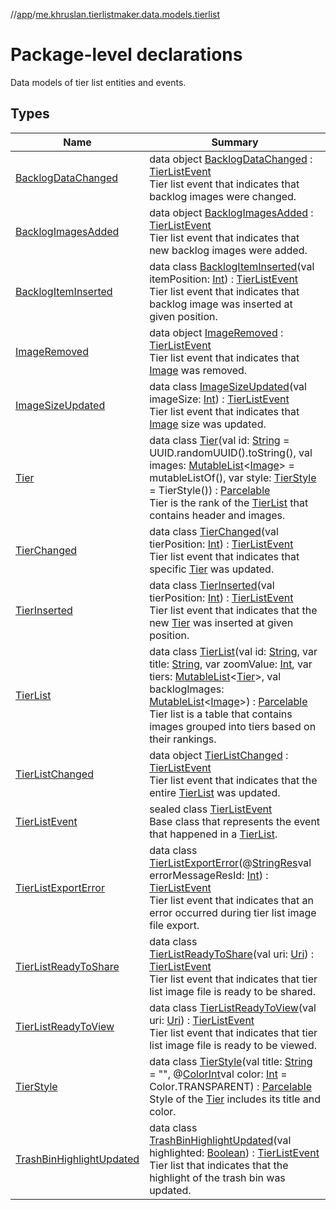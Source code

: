 //[app](../../index.md)/[me.khruslan.tierlistmaker.data.models.tierlist](index.md)

# Package-level declarations

Data models of tier list entities and events.

## Types

| Name | Summary |
|---|---|
| [BacklogDataChanged](-backlog-data-changed/index.md) | data object [BacklogDataChanged](-backlog-data-changed/index.md) : [TierListEvent](-tier-list-event/index.md)<br>Tier list event that indicates that backlog images were changed. |
| [BacklogImagesAdded](-backlog-images-added/index.md) | data object [BacklogImagesAdded](-backlog-images-added/index.md) : [TierListEvent](-tier-list-event/index.md)<br>Tier list event that indicates that new backlog images were added. |
| [BacklogItemInserted](-backlog-item-inserted/index.md) | data class [BacklogItemInserted](-backlog-item-inserted/index.md)(val itemPosition: [Int](https://kotlinlang.org/api/latest/jvm/stdlib/kotlin/-int/index.html)) : [TierListEvent](-tier-list-event/index.md)<br>Tier list event that indicates that backlog image was inserted at given position. |
| [ImageRemoved](-image-removed/index.md) | data object [ImageRemoved](-image-removed/index.md) : [TierListEvent](-tier-list-event/index.md)<br>Tier list event that indicates that [Image](../me.khruslan.tierlistmaker.data.models.tierlist.image/-image/index.md) was removed. |
| [ImageSizeUpdated](-image-size-updated/index.md) | data class [ImageSizeUpdated](-image-size-updated/index.md)(val imageSize: [Int](https://kotlinlang.org/api/latest/jvm/stdlib/kotlin/-int/index.html)) : [TierListEvent](-tier-list-event/index.md)<br>Tier list event that indicates that [Image](../me.khruslan.tierlistmaker.data.models.tierlist.image/-image/index.md) size was updated. |
| [Tier](-tier/index.md) | data class [Tier](-tier/index.md)(val id: [String](https://kotlinlang.org/api/latest/jvm/stdlib/kotlin/-string/index.html) = UUID.randomUUID().toString(), val images: [MutableList](https://kotlinlang.org/api/latest/jvm/stdlib/kotlin.collections/-mutable-list/index.html)&lt;[Image](../me.khruslan.tierlistmaker.data.models.tierlist.image/-image/index.md)&gt; = mutableListOf(), var style: [TierStyle](-tier-style/index.md) = TierStyle()) : [Parcelable](https://developer.android.com/reference/kotlin/android/os/Parcelable.html)<br>Tier is the rank of the [TierList](-tier-list/index.md) that contains header and images. |
| [TierChanged](-tier-changed/index.md) | data class [TierChanged](-tier-changed/index.md)(val tierPosition: [Int](https://kotlinlang.org/api/latest/jvm/stdlib/kotlin/-int/index.html)) : [TierListEvent](-tier-list-event/index.md)<br>Tier list event that indicates that specific [Tier](-tier/index.md) was updated. |
| [TierInserted](-tier-inserted/index.md) | data class [TierInserted](-tier-inserted/index.md)(val tierPosition: [Int](https://kotlinlang.org/api/latest/jvm/stdlib/kotlin/-int/index.html)) : [TierListEvent](-tier-list-event/index.md)<br>Tier list event that indicates that the new [Tier](-tier/index.md) was inserted at given position. |
| [TierList](-tier-list/index.md) | data class [TierList](-tier-list/index.md)(val id: [String](https://kotlinlang.org/api/latest/jvm/stdlib/kotlin/-string/index.html), var title: [String](https://kotlinlang.org/api/latest/jvm/stdlib/kotlin/-string/index.html), var zoomValue: [Int](https://kotlinlang.org/api/latest/jvm/stdlib/kotlin/-int/index.html), var tiers: [MutableList](https://kotlinlang.org/api/latest/jvm/stdlib/kotlin.collections/-mutable-list/index.html)&lt;[Tier](-tier/index.md)&gt;, val backlogImages: [MutableList](https://kotlinlang.org/api/latest/jvm/stdlib/kotlin.collections/-mutable-list/index.html)&lt;[Image](../me.khruslan.tierlistmaker.data.models.tierlist.image/-image/index.md)&gt;) : [Parcelable](https://developer.android.com/reference/kotlin/android/os/Parcelable.html)<br>Tier list is a table that contains images grouped into tiers based on their rankings. |
| [TierListChanged](-tier-list-changed/index.md) | data object [TierListChanged](-tier-list-changed/index.md) : [TierListEvent](-tier-list-event/index.md)<br>Tier list event that indicates that the entire [TierList](-tier-list/index.md) was updated. |
| [TierListEvent](-tier-list-event/index.md) | sealed class [TierListEvent](-tier-list-event/index.md)<br>Base class that represents the event that happened in a [TierList](-tier-list/index.md). |
| [TierListExportError](-tier-list-export-error/index.md) | data class [TierListExportError](-tier-list-export-error/index.md)(@[StringRes](https://developer.android.com/reference/kotlin/androidx/annotation/StringRes.html)val errorMessageResId: [Int](https://kotlinlang.org/api/latest/jvm/stdlib/kotlin/-int/index.html)) : [TierListEvent](-tier-list-event/index.md)<br>Tier list event that indicates that an error occurred during tier list image file export. |
| [TierListReadyToShare](-tier-list-ready-to-share/index.md) | data class [TierListReadyToShare](-tier-list-ready-to-share/index.md)(val uri: [Uri](https://developer.android.com/reference/kotlin/android/net/Uri.html)) : [TierListEvent](-tier-list-event/index.md)<br>Tier list event that indicates that tier list image file is ready to be shared. |
| [TierListReadyToView](-tier-list-ready-to-view/index.md) | data class [TierListReadyToView](-tier-list-ready-to-view/index.md)(val uri: [Uri](https://developer.android.com/reference/kotlin/android/net/Uri.html)) : [TierListEvent](-tier-list-event/index.md)<br>Tier list event that indicates that tier list image file is ready to be viewed. |
| [TierStyle](-tier-style/index.md) | data class [TierStyle](-tier-style/index.md)(val title: [String](https://kotlinlang.org/api/latest/jvm/stdlib/kotlin/-string/index.html) = &quot;&quot;, @[ColorInt](https://developer.android.com/reference/kotlin/androidx/annotation/ColorInt.html)val color: [Int](https://kotlinlang.org/api/latest/jvm/stdlib/kotlin/-int/index.html) = Color.TRANSPARENT) : [Parcelable](https://developer.android.com/reference/kotlin/android/os/Parcelable.html)<br>Style of the [Tier](-tier/index.md) includes its title and color. |
| [TrashBinHighlightUpdated](-trash-bin-highlight-updated/index.md) | data class [TrashBinHighlightUpdated](-trash-bin-highlight-updated/index.md)(val highlighted: [Boolean](https://kotlinlang.org/api/latest/jvm/stdlib/kotlin/-boolean/index.html)) : [TierListEvent](-tier-list-event/index.md)<br>Tier list that indicates that the highlight of the trash bin was updated. |
